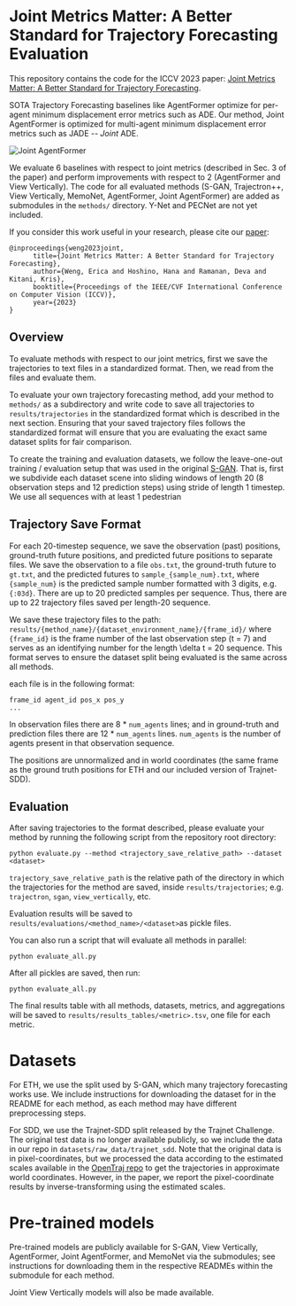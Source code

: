 # Joint Metrics Matter: A Better Standard for Trajectory Forecasting Evaluation
This repository contains the code for the ICCV 2023 paper: 
[Joint Metrics Matter: A Better Standard for Trajectory Forecasting](https://arxiv.org/abs/2305.06292).

SOTA Trajectory Forecasting baselines like AgentFormer optimize for per-agent minimum displacement error metrics such as ADE. 
Our method, Joint AgentFormer is optimized for multi-agent minimum displacement error metrics such as JADE -- _Joint_ ADE.

![Joint AgentFormer](https://github.com/ericaweng/Joint_AgentFormer/assets/12485287/8c151916-82d7-45d6-9842-25c15f3c3d45)

We evaluate 6 baselines with respect to joint metrics (described in Sec. 3 of the paper) 
and perform improvements with respect to 2 (AgentFormer and View Vertically). 
The code for all evaluated methods (S-GAN, Trajectron++, View Vertically, MemoNet, 
AgentFormer, Joint AgentFormer) are added as submodules in the `methods/` directory.
Y-Net and PECNet are not yet included.

If you consider this work useful in your research, please cite our [paper](https://arxiv.org/abs/2305.06292):
```
@inproceedings{weng2023joint,
      title={Joint Metrics Matter: A Better Standard for Trajectory Forecasting}, 
      author={Weng, Erica and Hoshino, Hana and Ramanan, Deva and Kitani, Kris},
      booktitle={Proceedings of the IEEE/CVF International Conference on Computer Vision (ICCV)},
      year={2023}
}
```

## Overview
To evaluate methods with respect to our joint metrics, 
first we save the trajectories to text files in a standardized format. 
Then, we read from the files and evaluate them.

To evaluate your own trajectory forecasting method, add your method to `methods/` as a subdirectory
and write code to save all trajectories to `results/trajectories` in the standardized format
which is described in the next section.
Ensuring that your saved trajectory files follows the standardized format will 
ensure that you are evaluating the exact same dataset splits for fair comparison.

To create the training and evaluation datasets, we follow the leave-one-out training / evaluation 
setup that was used in the original [S-GAN](https://github.com/agrimgupta92/sgan).
That is, first we subdivide each dataset scene into sliding windows of length 20
(8 observation steps and 12 prediction steps) using stride of length 1 timestep.
We use all sequences with at least 1 pedestrian

## Trajectory Save Format
For each 20-timestep sequence, we save the observation (past) positions, 
ground-truth future positions, and predicted future positions to separate files. 
We save the observation to a file `obs.txt`, the ground-truth future to `gt.txt`, 
and the predicted futures to `sample_{sample_num}.txt`, 
where `{sample_num}` is the predicted sample number formatted with 3 digits, e.g. `{:03d}`. 
There are up to 20 predicted samples per sequence. 
Thus, there are up to 22 trajectory files saved per length-20 sequence.

We save these trajectory files to the path: `results/{method_name}/{dataset_environment_name}/{frame_id}/`
where `{frame_id}` is the frame number of the last observation step (t = 7) and serves as an identifying number for the length \delta t = 20 sequence. This format serves to ensure the dataset split being evaluated is the same across all methods.

each file is in the following format:
```
frame_id agent_id pos_x pos_y
...
```
In observation files there are 8 * `num_agents` lines; and in ground-truth and prediction
files there are 12 * `num_agents` lines. `num_agents` is the number of agents present in
that observation sequence. 

The positions are unnormalized and in world coordinates (the same frame as the ground
truth positions for ETH and our included version of Trajnet-SDD).

## Evaluation
After saving trajectories to the format described, please evaluate your method by 
running the following script from the repository root directory:

```
python evaluate.py --method <trajectory_save_relative_path> --dataset <dataset>
```

`trajectory_save_relative_path` is the relative path of the directory in which the
trajectories for the method are saved, inside `results/trajectories`;
e.g. `trajectron`, `sgan`, `view_vertically`, etc.

Evaluation results will be saved to `results/evaluations/<method_name>/<dataset>`as pickle files.

You can also run a script that will evaluate all methods in parallel: 

```
python evaluate_all.py
```

After all pickles are saved, then run: 

```
python evaluate_all.py
```

The final results table with all methods, datasets, metrics, and aggregations will be saved 
to `results/results_tables/<metric>.tsv`, one file for each metric.


# Datasets 
For ETH, we use the split used by S-GAN, which many trajectory forecasting works use. 
We include instructions for downloading the dataset for in the README for each method,
as each method may have different preprocessing steps.

For SDD, we use the Trajnet-SDD split released by the Trajnet Challenge.
The original test data is no longer available publicly, 
so we include the data in our repo in `datasets/raw_data/trajnet_sdd`. 
Note that the original data is in pixel-coordinates, but we processed the data according
to the estimated scales available in the [OpenTraj repo](https://github.com/crowdbotp/OpenTraj/blob/master/datasets/SDD/estimated_scales.yaml) 
to get the trajectories in approximate world coordinates.
However, in the paper, we report the pixel-coordinate results by inverse-transforming using the estimated scales.

# Pre-trained models
Pre-trained models are publicly available for S-GAN, View Vertically, AgentFormer, Joint AgentFormer,
and MemoNet via the submodules; see instructions for downloading them in the respective 
READMEs within the submodule for each method.

Joint View Vertically models will also be made available.
